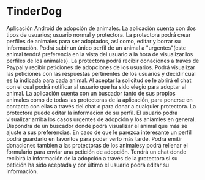 # TinderDog
Aplicación Android de adopción de animales. La aplicación cuenta con dos tipos de usuarios; usuario normal y protectora.
La protectora podrá crear perfiles de animales para ser adoptados, así como, editar y borrar su información. Podrá subir un único perfil de un animal a "urgentes"(este animal tendrá preferencia en la vista del usuario a la hora de visualizar los perfiles de los animales). La protectora podrá recibir donaciones a través de Paypal y recibir peticiones de adopciones de los usuarios. Podrá visualizar las peticiones con las respuestas pertinentes de los usuarios y decidir cual es la indicada para cada animal. Al aceptar la solicitud se le abrirá el chat con el cual podrá notificar al usuario que ha sido elegio para adoptar al animal. La aplicación cuenta con un buscador tanto de sus propios animales como de todas las protectoras de la aplicación, para ponerse en contacto con ellas a través del chat o para donar a cualquier protectora. La protectora puede editar la informacion de su perfil.
El usuario podra visualizar arriba los casos urgentes de adopción y los aniamles en general. Dispondrá de un buscador donde podrá visualizar el animal que más se ajuste a sus preferencias. En caso de que le parezca interesante un perfil podrá guardarlo en favoritos para poder verlo más tarde. Podrá emitir donaciones tambien a las protectoras de los animalesy podrá rellenar el formulario para enviar una petición de adopción. Tendrá un chat donde recibirá la información de la adopción a través de la protectora si su petición ha sido aceptada y por último el usuario podrá editar su información.

